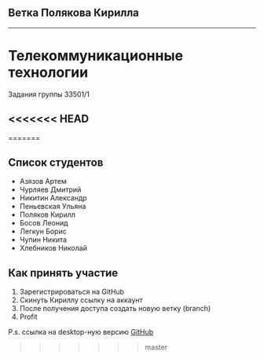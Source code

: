 Ветка Полякова Кирилла
-------------------------------
---
Телекоммуникационные технологии
===============================
Задания группы 33501/1

<<<<<<< HEAD
---
=======

## Список студентов
-  Азязов Артем
-  Чурляев Дмитрий
-  Никитин Александр
-  Пеньевская Ульяна
-  Поляков Кирилл
-  Босов Леонид
-  Легкун Борис
-  Чупин Никита
-  Хлебников Николай

## Как принять участие
1. Зарегистрироваться на GitHub
2. Скинуть Кириллу ссылку на аккаунт
3. После получения доступа создать новую ветку (branch)
4. Profit

P.s. ссылка на desktop-ную версию [GitHub](https://desktop.github.com)
>>>>>>> master
